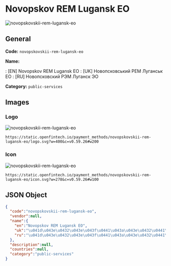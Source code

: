 
# Novopskov REM Lugansk EO 
![novopskovskii-rem-lugansk-eo](https://static.openfintech.io/payment_methods/novopskovskii-rem-lugansk-eo/logo.svg?w=400&c=v0.59.26#w200)  

## General 
**Code:** `novopskovskii-rem-lugansk-eo` 
 
**Name:** 
 
:	[EN] Novopskov REM Lugansk EO 
:	[UK] Новопсковський РЕМ Луганськ ЕО 
:	[RU] Новопсковский РЭМ Луганск ЭО 
 
**Category:** `public-services` 
 

## Images 

### Logo 
![novopskovskii-rem-lugansk-eo](https://static.openfintech.io/payment_methods/novopskovskii-rem-lugansk-eo/logo.svg?w=400&c=v0.59.26#w200)  

```
https://static.openfintech.io/payment_methods/novopskovskii-rem-lugansk-eo/logo.svg?w=400&c=v0.59.26#w200
```  

### Icon 
![novopskovskii-rem-lugansk-eo](https://static.openfintech.io/payment_methods/novopskovskii-rem-lugansk-eo/icon.svg?w=278&c=v0.59.26#w100)  

```
https://static.openfintech.io/payment_methods/novopskovskii-rem-lugansk-eo/icon.svg?w=278&c=v0.59.26#w100
```  

## JSON Object 

```json
{
  "code":"novopskovskii-rem-lugansk-eo",
  "vendor":null,
  "name":{
    "en":"Novopskov REM Lugansk EO",
    "uk":"\u041d\u043e\u0432\u043e\u043f\u0441\u043a\u043e\u0432\u0441\u044c\u043a\u0438\u0439 \u0420\u0415\u041c \u041b\u0443\u0433\u0430\u043d\u0441\u044c\u043a \u0415\u041e",
    "ru":"\u041d\u043e\u0432\u043e\u043f\u0441\u043a\u043e\u0432\u0441\u043a\u0438\u0439 \u0420\u042d\u041c \u041b\u0443\u0433\u0430\u043d\u0441\u043a \u042d\u041e"
  },
  "description":null,
  "countries":null,
  "category":"public-services"
}
```  
